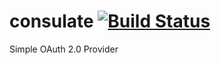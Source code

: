 consulate [![Build Status](https://travis-ci.org/consulate/consulate.png?branch=master)](https://travis-ci.org/consulate/consulate)
=========

Simple OAuth 2.0 Provider
